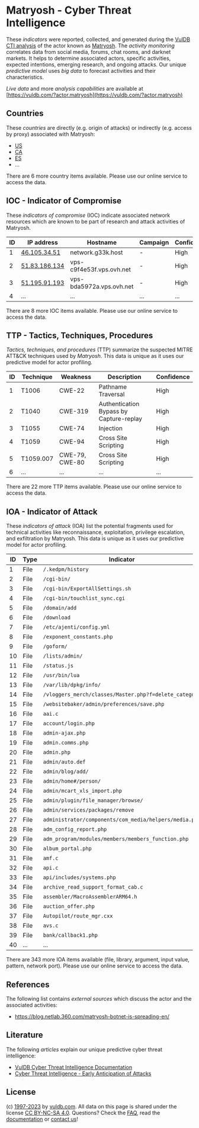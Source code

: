 # Matryosh - Cyber Threat Intelligence

These _indicators_ were reported, collected, and generated during the [VulDB CTI analysis](https://vuldb.com/?kb.cti) of the actor known as [Matryosh](https://vuldb.com/?actor.matryosh). The _activity monitoring_ correlates data from social media, forums, chat rooms, and darknet markets. It helps to determine associated actors, specific activities, expected intentions, emerging research, and ongoing attacks. Our unique _predictive model_ uses _big data_ to forecast activities and their characteristics.

_Live data_ and more _analysis capabilities_ are available at [https://vuldb.com/?actor.matryosh](https://vuldb.com/?actor.matryosh)

## Countries

These _countries_ are directly (e.g. origin of attacks) or indirectly (e.g. access by proxy) associated with Matryosh:

* [US](https://vuldb.com/?country.us)
* [CA](https://vuldb.com/?country.ca)
* [ES](https://vuldb.com/?country.es)
* ...

There are 6 more country items available. Please use our online service to access the data.

## IOC - Indicator of Compromise

These _indicators of compromise_ (IOC) indicate associated network resources which are known to be part of research and attack activities of Matryosh.

ID | IP address | Hostname | Campaign | Confidence
-- | ---------- | -------- | -------- | ----------
1 | [46.105.34.51](https://vuldb.com/?ip.46.105.34.51) | network.g33k.host | - | High
2 | [51.83.186.134](https://vuldb.com/?ip.51.83.186.134) | vps-c9f4e53f.vps.ovh.net | - | High
3 | [51.195.91.193](https://vuldb.com/?ip.51.195.91.193) | vps-bda5972a.vps.ovh.net | - | High
4 | ... | ... | ... | ...

There are 8 more IOC items available. Please use our online service to access the data.

## TTP - Tactics, Techniques, Procedures

_Tactics, techniques, and procedures_ (TTP) summarize the suspected MITRE ATT&CK techniques used by _Matryosh_. This data is unique as it uses our predictive model for actor profiling.

ID | Technique | Weakness | Description | Confidence
-- | --------- | -------- | ----------- | ----------
1 | T1006 | CWE-22 | Pathname Traversal | High
2 | T1040 | CWE-319 | Authentication Bypass by Capture-replay | High
3 | T1055 | CWE-74 | Injection | High
4 | T1059 | CWE-94 | Cross Site Scripting | High
5 | T1059.007 | CWE-79, CWE-80 | Cross Site Scripting | High
6 | ... | ... | ... | ...

There are 22 more TTP items available. Please use our online service to access the data.

## IOA - Indicator of Attack

These _indicators of attack_ (IOA) list the potential fragments used for technical activities like reconnaissance, exploitation, privilege escalation, and exfiltration by Matryosh. This data is unique as it uses our predictive model for actor profiling.

ID | Type | Indicator | Confidence
-- | ---- | --------- | ----------
1 | File | `/.kedpm/history` | High
2 | File | `/cgi-bin/` | Medium
3 | File | `/cgi-bin/ExportAllSettings.sh` | High
4 | File | `/cgi-bin/touchlist_sync.cgi` | High
5 | File | `/domain/add` | Medium
6 | File | `/download` | Medium
7 | File | `/etc/ajenti/config.yml` | High
8 | File | `/exponent_constants.php` | High
9 | File | `/goform/` | Medium
10 | File | `/lists/admin/` | High
11 | File | `/status.js` | Medium
12 | File | `/usr/bin/lua` | Medium
13 | File | `/var/lib/dpkg/info/` | High
14 | File | `/vloggers_merch/classes/Master.php?f=delete_category` | High
15 | File | `/websitebaker/admin/preferences/save.php` | High
16 | File | `aai.c` | Low
17 | File | `account/login.php` | High
18 | File | `admin-ajax.php` | High
19 | File | `admin.comms.php` | High
20 | File | `admin.php` | Medium
21 | File | `admin/auto.def` | High
22 | File | `admin/blog/add/` | High
23 | File | `admin/home#/person/` | High
24 | File | `admin/mcart_xls_import.php` | High
25 | File | `admin/plugin/file_manager/browse/` | High
26 | File | `admin/services/packages/remove` | High
27 | File | `administrator/components/com_media/helpers/media.php` | High
28 | File | `adm_config_report.php` | High
29 | File | `adm_program/modules/members/members_function.php` | High
30 | File | `album_portal.php` | High
31 | File | `amf.c` | Low
32 | File | `api.c` | Low
33 | File | `api/includes/systems.php` | High
34 | File | `archive_read_support_format_cab.c` | High
35 | File | `assembler/MacroAssemblerARM64.h` | High
36 | File | `auction_offer.php` | High
37 | File | `Autopilot/route_mgr.cxx` | High
38 | File | `avs.c` | Low
39 | File | `bank/callback1.php` | High
40 | ... | ... | ...

There are 343 more IOA items available (file, library, argument, input value, pattern, network port). Please use our online service to access the data.

## References

The following list contains _external sources_ which discuss the actor and the associated activities:

* https://blog.netlab.360.com/matryosh-botnet-is-spreading-en/

## Literature

The following _articles_ explain our unique predictive cyber threat intelligence:

* [VulDB Cyber Threat Intelligence Documentation](https://vuldb.com/?kb.cti)
* [Cyber Threat Intelligence - Early Anticipation of Attacks](https://www.scip.ch/en/?labs.20201022)

## License

(c) [1997-2023](https://vuldb.com/?kb.changelog) by [vuldb.com](https://vuldb.com/?kb.about). All data on this page is shared under the license [CC BY-NC-SA 4.0](https://creativecommons.org/licenses/by-nc-sa/4.0/). Questions? Check the [FAQ](https://vuldb.com/?kb.faq), read the [documentation](https://vuldb.com/?kb) or [contact us](https://vuldb.com/?contact)!
